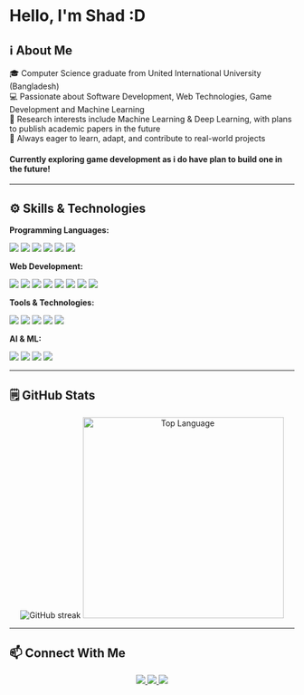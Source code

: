# Hello, I'm Shad :D 

## ℹ️ About Me

🎓 Computer Science graduate from United International University (Bangladesh)  
💻 Passionate about Software Development, Web Technologies, Game Development and Machine Learning  
📖 Research interests include Machine Learning & Deep Learning, with plans to publish academic papers in the future  
🚀 Always eager to learn, adapt, and contribute to real-world projects 

#### Currently exploring game development as i do have plan to build one in the future!
---  

## ⚙ Skills & Technologies  

<b>Programming Languages:</b>  
<p align="left">
  <img src="https://img.shields.io/badge/C-00599C?style=for-the-badge&logo=c&logoColor=white"/>
  <img src="https://img.shields.io/badge/C++-00599C?style=for-the-badge&logo=c%2B%2B&logoColor=white"/>
  <img src="https://img.shields.io/badge/Java-007396?style=for-the-badge&logo=java&logoColor=white"/>
  <img src="https://img.shields.io/badge/Python-3776AB?style=for-the-badge&logo=python&logoColor=white"/>
  <img src="https://img.shields.io/badge/PHP-777BB4?style=for-the-badge&logo=php&logoColor=white"/>
  <img src="https://img.shields.io/badge/JavaScript-F7DF1E?style=for-the-badge&logo=javascript&logoColor=black"/>
</p>

<b>Web Development:</b>  
<p align="left">
  <img src="https://img.shields.io/badge/HTML5-E34F26?style=for-the-badge&logo=html5&logoColor=white"/>
  <img src="https://img.shields.io/badge/CSS3-1572B6?style=for-the-badge&logo=css3&logoColor=white"/>
  <img src="https://img.shields.io/badge/Bootstrap-7952B3?style=for-the-badge&logo=bootstrap&logoColor=white"/>
  <img src="https://img.shields.io/badge/Tailwind-38B2AC?style=for-the-badge&logo=tailwind-css&logoColor=white"/>
  <img src="https://img.shields.io/badge/React-61DAFB?style=for-the-badge&logo=react&logoColor=black"/>
  <img src="https://img.shields.io/badge/Node.js-339933?style=for-the-badge&logo=node.js&logoColor=white"/>
  <img src="https://img.shields.io/badge/MySQL-4479A1?style=for-the-badge&logo=mysql&logoColor=white"/>
  <img src="https://img.shields.io/badge/MongoDB-47A248?style=for-the-badge&logo=mongodb&logoColor=white"/>
</p>

<b>Tools & Technologies:</b>  
<p align="left">
  <img src="https://img.shields.io/badge/Git-F05032?style=for-the-badge&logo=git&logoColor=white"/>
  <img src="https://img.shields.io/badge/GitHub-181717?style=for-the-badge&logo=github&logoColor=white"/>
  <img src="https://img.shields.io/badge/Figma-F24E1E?style=for-the-badge&logo=figma&logoColor=white"/>
  <img src="https://img.shields.io/badge/Vercel-181717?style=for-the-badge&logo=vercel&logoColor=white"/>
  <img src="https://img.shields.io/badge/Netlify-181717?style=for-the-badge&logo=netlify&logoColor=white"/>
</p>

<b>AI & ML:</b>  
<p align="left">
  <img src="https://img.shields.io/badge/NumPy-013243?style=for-the-badge&logo=numpy&logoColor=white"/>
  <img src="https://img.shields.io/badge/Pandas-150458?style=for-the-badge&logo=pandas&logoColor=white"/>
  <img src="https://img.shields.io/badge/Scikit--Learn-F7931E?style=for-the-badge&logo=scikit-learn&logoColor=white"/>
  <img src="https://img.shields.io/badge/PyTorch-EE4C2C?style=for-the-badge&logo=pytorch&logoColor=white"/>
</p>

---

## 🗒️ GitHub Stats
<p align="center">
<!--   <img src="https://github-readme-stats.vercel.app/api?username=M-R-Saad&show_icons=true&theme=radical" alt="GitHub stats"  /> -->
<!--   <img src="https://github-readme-stats.vercel.app/api/top-langs/?username=M-R-Saad&layout=donut" alt="GitHub stats"  /> -->
<!--   <br/> -->
  <img src="https://github-readme-streak-stats.herokuapp.com/?user=M-R-Saad&theme=radical" alt="GitHub streak" />
  <img src="https://github-readme-stats.vercel.app/api/top-langs/?username=M-R-Saad&layout=compact&theme=tokyonight" alt="Top Language" width="355" />  
</p>

---

## 📫 Connect With Me  

<p align="center">
  <a href="https://www.linkedin.com/in/muhaiminul-rashid-shad-277562312" target="_blank">
    <img src="https://img.shields.io/badge/LinkedIn-%230A66C2.svg?&style=for-the-badge&logo=linkedin&logoColor=white" />
  </a>
  <a href="mailto:mshad221487@bscse.uiu.ac.bd">
    <img src="https://img.shields.io/badge/Gmail-%23D14836.svg?&style=for-the-badge&logo=gmail&logoColor=white" />
  </a>
  <a href="https://github.com/M-R-Saad">
    <img src="https://img.shields.io/badge/GitHub-%23181717.svg?&style=for-the-badge&logo=github&logoColor=white" />
  </a>
</p>



<!--
**M-R-Saad/M-R-Saad** is a ✨ _special_ ✨ repository because its `README.md` (this file) appears on your GitHub profile.

Here are some ideas to get you started:

- 🔭 I’m currently working on ...
- 🌱 I’m currently learning ...
- 👯 I’m looking to collaborate on ...
- 🤔 I’m looking for help with ...
- 💬 Ask me about ...
- 📫 How to reach me: ...
- 😄 Pronouns: ...
- ⚡ Fun fact: ...
-->
